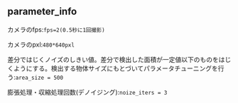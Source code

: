 ## parameter_info

カメラのfps:```fps=2(0.5秒に1回撮影)```

カメラのpxl:```480*640pxl```

差分ではじくノイズのしきい値。差分で検出した面積が一定値以下のものをはじくようにする。検出する物体サイズにもとづいてパラメータチューニングを行う:```area_size = 500```

膨張処理・収縮処理回数(デノイジング):```noize_iters = 3```
